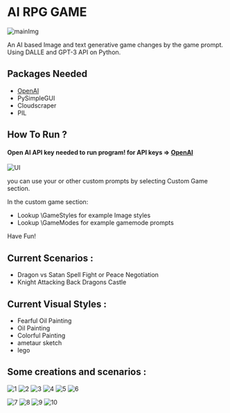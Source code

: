 # AI RPG GAME
![mainImg](ScreenShots/SavedImage.png)

An AI based Image and text generative game changes by the game prompt. Using DALLE and GPT-3 API on Python.


Packages Needed
-
* [OpenAI](https://openai.com/)
* PySimpleGUI
* Cloudscraper
* PIL

How To Run ?
-
#### Open AI API key needed to run program! for API keys => [OpenAI](https://openai.com/)

![UI](https://github.com/MertKalkanci/AI-Game/blob/main/ScreenShots/UI.png)

you can use your or other custom prompts by selecting Custom Game section.

In the custom game section:
  * Lookup \GameStyles for example Image styles
  * Lookup \GameModes for example gamemode prompts
  
Have Fun!

Current Scenarios :
-
* Dragon vs Satan Spell Fight or Peace Negotiation
* Knight Attacking Back Dragons Castle

Current Visual Styles :
-
* Fearful Oil Painting
* Oil Painting
* Colorful Painting
* ametaur sketch
* lego

Some creations and scenarios :
-

![1](https://github.com/MertKalkanci/AI-Game/blob/main/ScreenShots/SavedImage3.png)
![2](https://github.com/MertKalkanci/AI-Game/blob/main/ScreenShots/SavedImages6.png)
![3](https://github.com/MertKalkanci/AI-Game/blob/main/ScreenShots/SavedImage2.png)
![4](https://github.com/MertKalkanci/AI-Game/blob/main/ScreenShots/SavedImage4.png)
![5](https://github.com/MertKalkanci/AI-Game/blob/main/ScreenShots/SavedImages5.png)
![6](https://github.com/MertKalkanci/AI-Game/blob/main/ScreenShots/SavedImages7.png)

![7](https://github.com/MertKalkanci/AI-Game/blob/main/ScreenShots/7.png)
![8](https://github.com/MertKalkanci/AI-Game/blob/main/ScreenShots/2.png)
![9](https://github.com/MertKalkanci/AI-Game/blob/main/ScreenShots/3.png)
![10](https://github.com/MertKalkanci/AI-Game/blob/main/ScreenShots/1.png)
